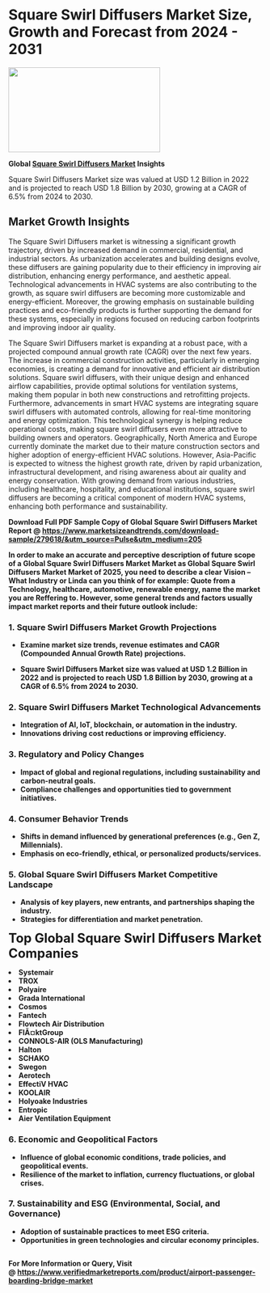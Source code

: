 <H1>Square Swirl Diffusers Market Size, Growth and Forecast from 2024 - 2031</H1><img class="aligncenter size-medium wp-image-584254" src="https://thirdeyenews.in/wp-content/uploads/2024/09/Global-Market-Research-300x168.jpeg" alt="" width="300" height="168" /><p><strong>Global&nbsp;<a href="https://www.marketsizeandtrends.com/download-sample/279618/&amp;utm_source=Pulse&amp;utm_medium=205">Square Swirl Diffusers Market</a> Insights</strong></p><p>Square Swirl Diffusers Market size was valued at USD 1.2 Billion in 2022 and is projected to reach USD 1.8 Billion by 2030, growing at a CAGR of 6.5% from 2024 to 2030.</p><p><h2>Market Growth Insights</h2> The Square Swirl Diffusers market is witnessing a significant growth trajectory, driven by increased demand in commercial, residential, and industrial sectors. As urbanization accelerates and building designs evolve, these diffusers are gaining popularity due to their efficiency in improving air distribution, enhancing energy performance, and aesthetic appeal. Technological advancements in HVAC systems are also contributing to the growth, as square swirl diffusers are becoming more customizable and energy-efficient. Moreover, the growing emphasis on sustainable building practices and eco-friendly products is further supporting the demand for these systems, especially in regions focused on reducing carbon footprints and improving indoor air quality. <p><strong></strong></p> The Square Swirl Diffusers market is expanding at a robust pace, with a projected compound annual growth rate (CAGR) over the next few years. The increase in commercial construction activities, particularly in emerging economies, is creating a demand for innovative and efficient air distribution solutions. Square swirl diffusers, with their unique design and enhanced airflow capabilities, provide optimal solutions for ventilation systems, making them popular in both new constructions and retrofitting projects. Furthermore, advancements in smart HVAC systems are integrating square swirl diffusers with automated controls, allowing for real-time monitoring and energy optimization. This technological synergy is helping reduce operational costs, making square swirl diffusers even more attractive to building owners and operators. Geographically, North America and Europe currently dominate the market due to their mature construction sectors and higher adoption of energy-efficient HVAC solutions. However, Asia-Pacific is expected to witness the highest growth rate, driven by rapid urbanization, infrastructural development, and rising awareness about air quality and energy conservation. With growing demand from various industries, including healthcare, hospitality, and educational institutions, square swirl diffusers are becoming a critical component of modern HVAC systems, enhancing both performance and sustainability. <p><strong></p><p><span class=""><strong>Download Full PDF Sample Copy of Global Square Swirl Diffusers Market Report</strong> @ <a href="https://www.marketsizeandtrends.com/download-sample/279618/&amp;utm_source=Pulse&amp;utm_medium=205" target="_blank">https://www.marketsizeandtrends.com/download-sample/279618/&amp;utm_source=Pulse&amp;utm_medium=205</a></span></p><p>In order to make an accurate and perceptive description of future scope of a Global&nbsp;Square Swirl Diffusers Market Market as Global&nbsp;Square Swirl Diffusers Market Market of 2025, you need to describe a clear Vision &ndash; What Industry or Linda can you think of for example: Quote from a Technology, healthcare, automotive, renewable energy, name the market you are Reffering to. However, some general trends and factors usually impact market reports and their future outlook include:</p><h3>1.&nbsp;<strong>Square Swirl Diffusers Market Growth Projections</strong></h3><ul><li>Examine market size trends, revenue estimates and CAGR (Compounded Annual Growth Rate) projections.</li><li><p>Square Swirl Diffusers Market size was valued at USD 1.2 Billion in 2022 and is projected to reach USD 1.8 Billion by 2030, growing at a CAGR of 6.5% from 2024 to 2030.</p></li></ul><h3>2.&nbsp;<strong>Square Swirl Diffusers Market Technological Advancements</strong></h3><ul><li>Integration of AI, IoT, blockchain, or automation in the industry.</li><li>Innovations driving cost reductions or improving efficiency.</li></ul><h3>3.&nbsp;<strong>Regulatory and Policy Changes</strong></h3><ul><li>Impact of global and regional regulations, including sustainability and carbon-neutral goals.</li><li>Compliance challenges and opportunities tied to government initiatives.</li></ul><h3>4.&nbsp;<strong>Consumer Behavior Trends</strong></h3><ul><li>Shifts in demand influenced by generational preferences (e.g., Gen Z, Millennials).</li><li>Emphasis on eco-friendly, ethical, or personalized products/services.</li></ul><h3>5.&nbsp;<strong>Global Square Swirl Diffusers Market Competitive Landscape</strong></h3><ul><li>Analysis of key players, new entrants, and partnerships shaping the industry.</li><li>Strategies for differentiation and market penetration.</li></ul><p data-pm-slice="1 1 []"><span style="color: inherit; font-family: inherit; font-size: 25px;">Top Global Square Swirl Diffusers Market Companies</span></p><div class="" data-test-id=""><p><li>Systemair</li><li> TROX</li><li> Polyaire</li><li> Grada International</li><li> Cosmos</li><li> Fantech</li><li> Flowtech Air Distribution</li><li> FlÃ¤ktGroup</li><li> CONNOLS-AIR (OLS Manufacturing)</li><li> Halton</li><li> SCHAKO</li><li> Swegon</li><li> Aerotech</li><li> EffectiV HVAC</li><li> KOOLAIR</li><li> Holyoake Industries</li><li> Entropic</li><li> Aier Ventilation Equipment</li></p></div><h3>6.&nbsp;<strong>Economic and Geopolitical Factors</strong></h3><ul><li>Influence of global economic conditions, trade policies, and geopolitical events.</li><li>Resilience of the market to inflation, currency fluctuations, or global crises.</li></ul><h3>7.&nbsp;<strong>Sustainability and ESG (Environmental, Social, and Governance)</strong></h3><ul><li>Adoption of sustainable practices to meet ESG criteria.</li><li>Opportunities in green technologies and circular economy principles.</li></ul><h2><strong style="font-size: 14px;">For More Information or Query, Visit @&nbsp;</strong><a style="background-color: #ffffff; font-size: 14px;" href="https://www.marketsizeandtrends.com/report/square-swirl-diffusers-market/" target="_blank">https://www.verifiedmarketreports.com/product/airport-passenger-boarding-bridge-market</a></h2>
